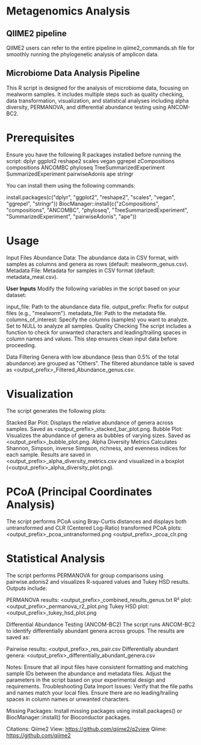 # Metagenomics Analysis

## QIIME2 pipeline

QIIME2 users can refer to the entire pipeline in qiime2_commands.sh file for smoothly running the phylogenetic analysis of amplicon data.    


## Microbiome Data Analysis Pipeline
This R script is designed for the analysis of microbiome data, focusing on mealworm samples. It includes multiple steps such as quality checking, data transformation, visualization, and statistical analyses including alpha diversity, PERMANOVA, and differential abundance testing using ANCOM-BC2. 
# Prerequisites
Ensure you have the following R packages installed before running the script:
dplyr
ggplot2
reshape2
scales
vegan
ggrepel
zCompositions
compositions
ANCOMBC
phyloseq
TreeSummarizedExperiment
SummarizedExperiment
pairwiseAdonis
ape
stringr

You can install them using the following commands:

install.packages(c("dplyr", "ggplot2", "reshape2", "scales", "vegan", "ggrepel", "stringr"))
BiocManager::install(c("zCompositions", "compositions", "ANCOMBC", "phyloseq", "TreeSummarizedExperiment", "SummarizedExperiment", "pairwiseAdonis", "ape"))

# Usage
Input Files
Abundance Data: The abundance data in CSV format, with samples as columns and genera as rows (default: mealworm_genus.csv).
Metadata File: Metadata for samples in CSV format (default: metadata_meal.csv).

**User Inputs**
Modify the following variables in the script based on your dataset:

input_file: Path to the abundance data file.
output_prefix: Prefix for output files (e.g., "mealworm").
metadata_file: Path to the metadata file.
columns_of_interest: Specify the columns (samples) you want to analyze. Set to NULL to analyze all samples.
Quality Checking
The script includes a function to check for unwanted characters and leading/trailing spaces in column names and values. This step ensures clean input data before proceeding.

Data Filtering
Genera with low abundance (less than 0.5% of the total abundance) are grouped as "Others". The filtered abundance table is saved as <output_prefix>_Filtered_Abundance_genus.csv.

# Visualization
The script generates the following plots:

Stacked Bar Plot: Displays the relative abundance of genera across samples. Saved as <output_prefix>_stacked_bar_plot.png.
Bubble Plot: Visualizes the abundance of genera as bubbles of varying sizes. Saved as <output_prefix>_bubble_plot.png.
Alpha Diversity Metrics
Calculates Shannon, Simpson, inverse Simpson, richness, and evenness indices for each sample. Results are saved in <output_prefix>_alpha_diversity_metrics.csv and visualized in a boxplot (<output_prefix>_alpha_diversity_plot.png).

# PCoA (Principal Coordinates Analysis)
The script performs PCoA using Bray-Curtis distances and displays both untransformed and CLR (Centered Log-Ratio) transformed PCoA plots:
<output_prefix>_pcoa_untransformed.png
<output_prefix>_pcoa_clr.png

# Statistical Analysis
The script performs PERMANOVA for group comparisons using pairwise.adonis2 and visualizes R-squared values and Tukey HSD results. Outputs include:

PERMANOVA results: <output_prefix>_combined_results_genus.txt
R² plot: <output_prefix>_permanova_r2_plot.png
Tukey HSD plot: <output_prefix>_tukey_hsd_plot.png

Differential Abundance Testing (ANCOM-BC2)
The script runs ANCOM-BC2 to identify differentially abundant genera across groups. The results are saved as:

Pairwise results: <output_prefix>_res_pair.csv
Differentially abundant genera: <output_prefix>_differentially_abundant_genera.csv

Notes:
Ensure that all input files have consistent formatting and matching sample IDs between the abundance and metadata files.
Adjust the parameters in the script based on your experimental design and requirements.
Troubleshooting
Data Import Issues: Verify that the file paths and names match your local files. Ensure there are no leading/trailing spaces in column names or unwanted characters.

Missing Packages: Install missing packages using install.packages() or BiocManager::install() for Bioconductor packages.


Citations: 
Qiime2 View: https://github.com/qiime2/q2view
Qiime: https://github.com/qiime2
